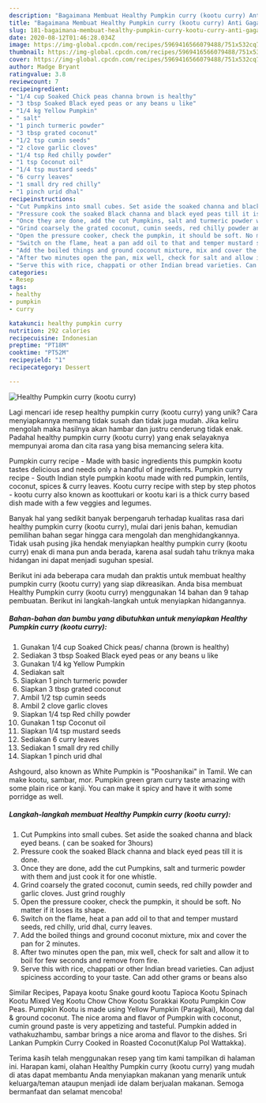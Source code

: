 ```yaml
---
description: "Bagaimana Membuat Healthy Pumpkin curry (kootu curry) Anti Gagal"
title: "Bagaimana Membuat Healthy Pumpkin curry (kootu curry) Anti Gagal"
slug: 181-bagaimana-membuat-healthy-pumpkin-curry-kootu-curry-anti-gagal
date: 2020-08-12T01:46:28.034Z
image: https://img-global.cpcdn.com/recipes/5969416566079488/751x532cq70/healthy-pumpkin-curry-kootu-curry-recipe-main-photo.jpg
thumbnail: https://img-global.cpcdn.com/recipes/5969416566079488/751x532cq70/healthy-pumpkin-curry-kootu-curry-recipe-main-photo.jpg
cover: https://img-global.cpcdn.com/recipes/5969416566079488/751x532cq70/healthy-pumpkin-curry-kootu-curry-recipe-main-photo.jpg
author: Madge Bryant
ratingvalue: 3.8
reviewcount: 7
recipeingredient:
- "1/4 cup Soaked Chick peas channa brown is healthy"
- "3 tbsp Soaked Black eyed peas or any beans u like"
- "1/4 kg Yellow Pumpkin"
- " salt"
- "1 pinch turmeric powder"
- "3 tbsp grated coconut"
- "1/2 tsp cumin seeds"
- "2 clove garlic cloves"
- "1/4 tsp Red chilly powder"
- "1 tsp Coconut oil"
- "1/4 tsp mustard seeds"
- "6 curry leaves"
- "1 small dry red chilly"
- "1 pinch urid dhal"
recipeinstructions:
- "Cut Pumpkins into small cubes. Set aside the soaked channa and black eyed beans. ( can be soaked for 3hours)"
- "Pressure cook the soaked Black channa and black eyed peas till it is done."
- "Once they are done, add the cut Pumpkins, salt and turmeric powder with them and just cook it for one whistle."
- "Grind coarsely the grated coconut, cumin seeds, red chilly powder and garlic cloves. Just grind roughly"
- "Open the pressure cooker, check the pumpkin, it should be soft. No matter if it loses its shape."
- "Switch on the flame, heat a pan add oil to that and temper mustard seeds, red chilly, urid dhal, curry leaves."
- "Add the boiled things and ground coconut mixture, mix and cover the pan for 2 minutes."
- "After two minutes open the pan, mix well, check for salt and allow it to boil for few seconds and remove from fire."
- "Serve this with rice, chappati or other Indian bread varieties. Can adjust spiciness according to your taste. Can add other grams or beans also"
categories:
- Resep
tags:
- healthy
- pumpkin
- curry

katakunci: healthy pumpkin curry 
nutrition: 292 calories
recipecuisine: Indonesian
preptime: "PT18M"
cooktime: "PT52M"
recipeyield: "1"
recipecategory: Dessert

---
```



![Healthy Pumpkin curry (kootu curry)](https://img-global.cpcdn.com/recipes/5969416566079488/751x532cq70/healthy-pumpkin-curry-kootu-curry-recipe-main-photo.jpg)

Lagi mencari ide resep healthy pumpkin curry (kootu curry) yang unik? Cara menyiapkannya memang tidak susah dan tidak juga mudah. Jika keliru mengolah maka hasilnya akan hambar dan justru cenderung tidak enak. Padahal healthy pumpkin curry (kootu curry) yang enak selayaknya mempunyai aroma dan cita rasa yang bisa memancing selera kita.

Pumpkin curry recipe - Made with basic ingredients this pumpkin kootu tastes delicious and needs only a handful of ingredients. Pumpkin curry recipe - South Indian style pumpkin kootu made with red pumpkin, lentils, coconut, spices &amp; curry leaves. Kootu curry recipe with step by step photos - kootu curry also known as koottukari or kootu kari is a thick curry based dish made with a few veggies and legumes.

Banyak hal yang sedikit banyak berpengaruh terhadap kualitas rasa dari healthy pumpkin curry (kootu curry), mulai dari jenis bahan, kemudian pemilihan bahan segar hingga cara mengolah dan menghidangkannya. Tidak usah pusing jika hendak menyiapkan healthy pumpkin curry (kootu curry) enak di mana pun anda berada, karena asal sudah tahu triknya maka hidangan ini dapat menjadi suguhan spesial.


Berikut ini ada beberapa cara mudah dan praktis untuk membuat healthy pumpkin curry (kootu curry) yang siap dikreasikan. Anda bisa membuat Healthy Pumpkin curry (kootu curry) menggunakan 14 bahan dan 9 tahap pembuatan. Berikut ini langkah-langkah untuk menyiapkan hidangannya.

<!--inarticleads1-->

##### Bahan-bahan dan bumbu yang dibutuhkan untuk menyiapkan Healthy Pumpkin curry (kootu curry):

1. Gunakan 1/4 cup Soaked Chick peas/ channa (brown is healthy)
1. Sediakan 3 tbsp Soaked Black eyed peas or any beans u like
1. Gunakan 1/4 kg Yellow Pumpkin
1. Sediakan  salt
1. Siapkan 1 pinch turmeric powder
1. Siapkan 3 tbsp grated coconut
1. Ambil 1/2 tsp cumin seeds
1. Ambil 2 clove garlic cloves
1. Siapkan 1/4 tsp Red chilly powder
1. Gunakan 1 tsp Coconut oil
1. Siapkan 1/4 tsp mustard seeds
1. Sediakan 6 curry leaves
1. Sediakan 1 small dry red chilly
1. Siapkan 1 pinch urid dhal


Ashgourd, also known as White Pumpkin is &#34;Pooshanikai&#34; in Tamil. We can make kootu, sambar, mor. Pumpkin green gram curry taste amazing with some plain rice or kanji. You can make it spicy and have it with some porridge as well. 

<!--inarticleads2-->

##### Langkah-langkah membuat Healthy Pumpkin curry (kootu curry):

1. Cut Pumpkins into small cubes. Set aside the soaked channa and black eyed beans. ( can be soaked for 3hours)
1. Pressure cook the soaked Black channa and black eyed peas till it is done.
1. Once they are done, add the cut Pumpkins, salt and turmeric powder with them and just cook it for one whistle.
1. Grind coarsely the grated coconut, cumin seeds, red chilly powder and garlic cloves. Just grind roughly
1. Open the pressure cooker, check the pumpkin, it should be soft. No matter if it loses its shape.
1. Switch on the flame, heat a pan add oil to that and temper mustard seeds, red chilly, urid dhal, curry leaves.
1. Add the boiled things and ground coconut mixture, mix and cover the pan for 2 minutes.
1. After two minutes open the pan, mix well, check for salt and allow it to boil for few seconds and remove from fire.
1. Serve this with rice, chappati or other Indian bread varieties. Can adjust spiciness according to your taste. Can add other grams or beans also


Similar Recipes, Papaya kootu Snake gourd kootu Tapioca Kootu Spinach Kootu Mixed Veg Kootu Chow Chow Kootu Sorakkai Kootu Pumpkin Cow Peas. Pumpkin Kootu is made using Yellow Pumpkin (Paragikai), Moong dal &amp; ground coconut. The nice aroma and flavor of Pumpkin with coconut, cumin ground paste is very appetizing and tasteful. Pumpkin added in vathakuzhambu, sambar brings a nice aroma and flavor to the dishes. Sri Lankan Pumpkin Curry Cooked in Roasted Coconut(Kalup Pol Wattakka). 

Terima kasih telah menggunakan resep yang tim kami tampilkan di halaman ini. Harapan kami, olahan Healthy Pumpkin curry (kootu curry) yang mudah di atas dapat membantu Anda menyiapkan makanan yang menarik untuk keluarga/teman ataupun menjadi ide dalam berjualan makanan. Semoga bermanfaat dan selamat mencoba!
